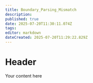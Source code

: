 ```yaml
---
title: Boundary_Parsing_Mismatch
description: 
published: true
date: 2025-07-20T11:30:11.074Z
tags: 
editor: markdown
dateCreated: 2025-07-20T11:29:22.829Z
---
```


# Header
Your content here